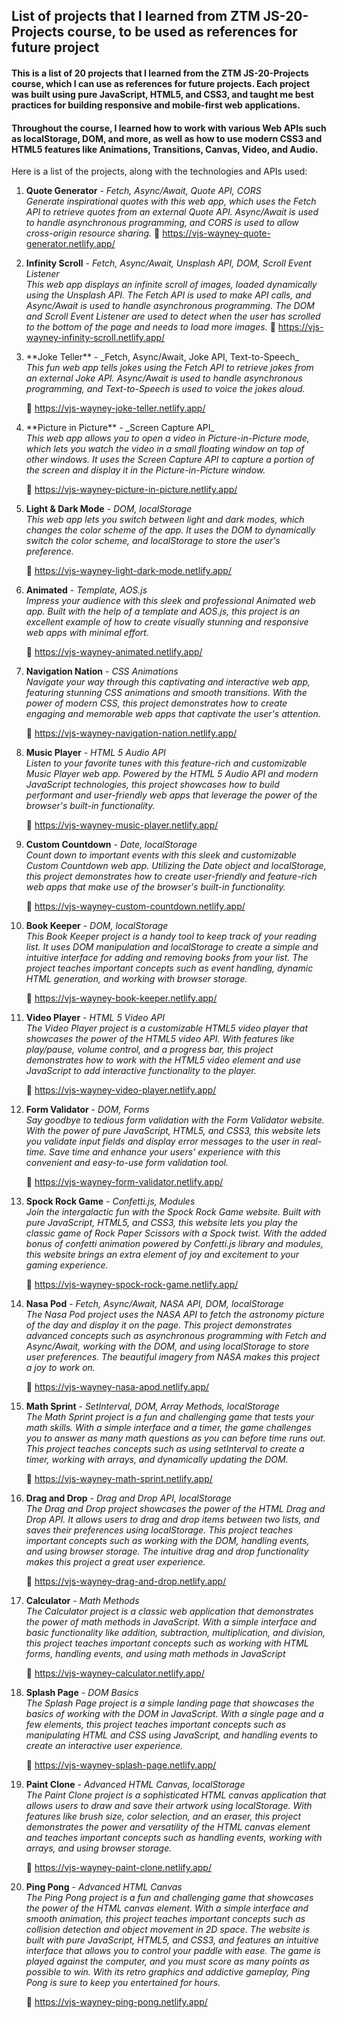 ## List of projects that I learned from ZTM JS-20-Projects course, to be used as references for future project

#### This is a list of 20 projects that I learned from the ZTM JS-20-Projects course, which I can use as references for future projects. Each project was built using pure JavaScript, HTML5, and CSS3, and taught me best practices for building responsive and mobile-first web applications.

#### Throughout the course, I learned how to work with various Web APIs such as localStorage, DOM, and more, as well as how to use modern CSS3 and HTML5 features like Animations, Transitions, Canvas, Video, and Audio.

Here is a list of the projects, along with the technologies and APIs used:

<ol>

<li>

**Quote Generator** - _Fetch, Async/Await, Quote API, CORS_<br>
<em>Generate inspirational quotes with this web app, which uses the Fetch API to retrieve quotes from an external Quote API. Async/Await is used to handle asynchronous programming, and CORS is used to allow cross-origin resource sharing.
</em>
🔗 <https://vjs-wayney-quote-generator.netlify.app/>

</li>

<li>

**Infinity Scroll** - _Fetch, Async/Await, Unsplash API, DOM, Scroll Event Listener_<br>
<em>
This web app displays an infinite scroll of images, loaded dynamically using the Unsplash API. The Fetch API is used to make API calls, and Async/Await is used to handle asynchronous programming. The DOM and Scroll Event Listener are used to detect when the user has scrolled to the bottom of the page and needs to load more images.
</em>
🔗 <https://vjs-wayney-infinity-scroll.netlify.app/>

</li>

<li>
**Joke Teller** - _Fetch, Async/Await, Joke API, Text-to-Speech_<br>
<em>
This fun web app tells jokes using the Fetch API to retrieve jokes from an external Joke API. Async/Await is used to handle asynchronous programming, and Text-to-Speech is used to voice the jokes aloud.
</em>

🔗 <https://vjs-wayney-joke-teller.netlify.app/>

</li>

<li>
**Picture in Picture** - _Screen Capture API_<br>
<em>
This web app allows you to open a video in Picture-in-Picture mode, which lets you watch the video in a small floating window on top of other windows. It uses the Screen Capture API to capture a portion of the screen and display it in the Picture-in-Picture window.
</em>

🔗 <https://vjs-wayney-picture-in-picture.netlify.app/>

</li>

<li>

**Light & Dark Mode** - _DOM, localStorage_<br>
<em>
This web app lets you switch between light and dark modes, which changes the color scheme of the app. It uses the DOM to dynamically switch the color scheme, and localStorage to store the user's preference.
</em>

🔗 <https://vjs-wayney-light-dark-mode.netlify.app/>

</li>
<li>

**Animated** - _Template, AOS.js_<br>
<em>
Impress your audience with this sleek and professional Animated web app. Built with the help of a template and AOS.js, this project is an excellent example of how to create visually stunning and responsive web apps with minimal effort.
</em>

🔗 <https://vjs-wayney-animated.netlify.app/>

</li>
<li>

**Navigation Nation** - _CSS Animations_<br>
<em>
Navigate your way through this captivating and interactive web app, featuring stunning CSS animations and smooth transitions. With the power of modern CSS, this project demonstrates how to create engaging and memorable web apps that captivate the user's attention.
</em>

🔗 <https://vjs-wayney-navigation-nation.netlify.app/>

</li>
<li>

**Music Player** - _HTML 5 Audio API_<br>
<em>
Listen to your favorite tunes with this feature-rich and customizable Music Player web app. Powered by the HTML 5 Audio API and modern JavaScript technologies, this project showcases how to build performant and user-friendly web apps that leverage the power of the browser's built-in functionality.
</em>

🔗 <https://vjs-wayney-music-player.netlify.app/>

</li>
<li>

**Custom Countdown** - _Date, localStorage_<br>
<em>
Count down to important events with this sleek and customizable Custom Countdown web app. Utilizing the Date object and localStorage, this project demonstrates how to create user-friendly and feature-rich web apps that make use of the browser's built-in functionality.
</em>

🔗 <https://vjs-wayney-custom-countdown.netlify.app/>

</li>
<li>

**Book Keeper** - _DOM, localStorage_<br>
<em>
This Book Keeper project is a handy tool to keep track of your reading list. It uses DOM manipulation and localStorage to create a simple and intuitive interface for adding and removing books from your list. The project teaches important concepts such as event handling, dynamic HTML generation, and working with browser storage.
</em>

🔗 <https://vjs-wayney-book-keeper.netlify.app/>

</li>
<li>

**Video Player** - _HTML 5 Video API_<br>
<em>
The Video Player project is a customizable HTML5 video player that showcases the power of the HTML5 video API. With features like play/pause, volume control, and a progress bar, this project demonstrates how to work with the HTML5 video element and use JavaScript to add interactive functionality to the player.
</em>

🔗 <https://vjs-wayney-video-player.netlify.app/>

</li>
<li>

**Form Validator** - _DOM, Forms_<br>
<em>
Say goodbye to tedious form validation with the Form Validator website. With the power of pure JavaScript, HTML5, and CSS3, this website lets you validate input fields and display error messages to the user in real-time. Save time and enhance your users' experience with this convenient and easy-to-use form validation tool.
</em>

🔗 <https://vjs-wayney-form-validator.netlify.app/>

</li>
<li>

**Spock Rock Game** - _Confetti.js, Modules_<br>
<em>
Join the intergalactic fun with the Spock Rock Game website. Built with pure JavaScript, HTML5, and CSS3, this website lets you play the classic game of Rock Paper Scissors with a Spock twist. With the added bonus of confetti animation powered by Confetti.js library and modules, this website brings an extra element of joy and excitement to your gaming experience.
</em>

🔗 <https://vjs-wayney-spock-rock-game.netlify.app/>

</li>
<li>

**Nasa Pod** - _Fetch, Async/Await, NASA API, DOM, localStorage_<br>
<em>
The Nasa Pod project uses the NASA API to fetch the astronomy picture of the day and display it on the page. This project demonstrates advanced concepts such as asynchronous programming with Fetch and Async/Await, working with the DOM, and using localStorage to store user preferences. The beautiful imagery from NASA makes this project a joy to work on.
</em>

🔗 <https://vjs-wayney-nasa-apod.netlify.app/>

</li>
<li>

**Math Sprint** - _SetInterval, DOM, Array Methods, localStorage_<br>
<em>
The Math Sprint project is a fun and challenging game that tests your math skills. With a simple interface and a timer, the game challenges you to answer as many math questions as you can before time runs out. This project teaches concepts such as using setInterval to create a timer, working with arrays, and dynamically updating the DOM.
</em>

🔗 <https://vjs-wayney-math-sprint.netlify.app/>

</li>
<li>

**Drag and Drop** - _Drag and Drop API, localStorage_<br>
<em>
The Drag and Drop project showcases the power of the HTML Drag and Drop API. It allows users to drag and drop items between two lists, and saves their preferences using localStorage. This project teaches important concepts such as working with the DOM, handling events, and using browser storage. The intuitive drag and drop functionality makes this project a great user experience.
</em>

🔗 <https://vjs-wayney-drag-and-drop.netlify.app/>

</li>
<li>

**Calculator** - _Math Methods_<br>
<em>
The Calculator project is a classic web application that demonstrates the power of math methods in JavaScript. With a simple interface and basic functionality like addition, subtraction, multiplication, and division, this project teaches important concepts such as working with HTML forms, handling events, and using math methods in JavaScript
</em>

🔗 <https://vjs-wayney-calculator.netlify.app/>

</li>
<li>

**Splash Page** - _DOM Basics_<br>
<em>
The Splash Page project is a simple landing page that showcases the basics of working with the DOM in JavaScript. With a single page and a few elements, this project teaches important concepts such as manipulating HTML and CSS using JavaScript, and handling events to create an interactive user experience.
</em>

🔗 <https://vjs-wayney-splash-page.netlify.app/>

</li>
<li>

**Paint Clone** - _Advanced HTML Canvas, localStorage_<br>
<em>
The Paint Clone project is a sophisticated HTML canvas application that allows users to draw and save their artwork using localStorage. With features like brush size, color selection, and an eraser, this project demonstrates the power and versatility of the HTML canvas element and teaches important concepts such as handling events, working with arrays, and using browser storage.
</em>

🔗 <https://vjs-wayney-paint-clone.netlify.app/>

</li>
<li>

**Ping Pong** - _Advanced HTML Canvas_<br>
<em>
The Ping Pong project is a fun and challenging game that showcases the power of the HTML canvas element. With a simple interface and smooth animation, this project teaches important concepts such as collision detection and object movement in 2D space. The website is built with pure JavaScript, HTML5, and CSS3, and features an intuitive interface that allows you to control your paddle with ease. The game is played against the computer, and you must score as many points as possible to win. With its retro graphics and addictive gameplay, Ping Pong is sure to keep you entertained for hours.
</em>

🔗 <https://vjs-wayney-ping-pong.netlify.app/>

</li>

</ol>
